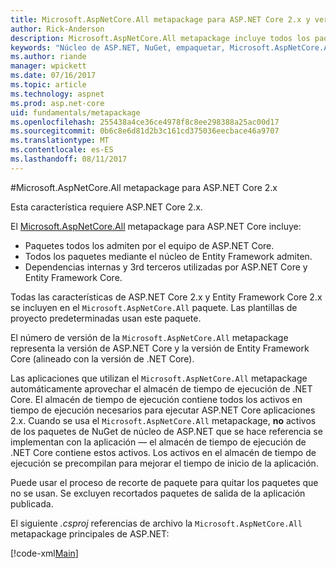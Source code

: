```yaml
---
title: Microsoft.AspNetCore.All metapackage para ASP.NET Core 2.x y versiones posteriores
author: Rick-Anderson
description: Microsoft.AspNetCore.All metapackage incluye todos los paquetes.
keywords: "Núcleo de ASP.NET, NuGet, empaquetar, Microsoft.AspNetCore.All, metapackage"
ms.author: riande
manager: wpickett
ms.date: 07/16/2017
ms.topic: article
ms.technology: aspnet
ms.prod: asp.net-core
uid: fundamentals/metapackage
ms.openlocfilehash: 255438a4ce36ce4978f8c8ee298388a25ac00d17
ms.sourcegitcommit: 0b6c8e6d81d2b3c161cd375036eecbace46a9707
ms.translationtype: MT
ms.contentlocale: es-ES
ms.lasthandoff: 08/11/2017
---
```

#<a name="microsoftaspnetcoreall-metapackage-for-aspnet-core-2x"></a>Microsoft.AspNetCore.All metapackage para ASP.NET Core 2.x

Esta característica requiere ASP.NET Core 2.x.

El [Microsoft.AspNetCore.All](https://www.nuget.org/packages/Microsoft.AspNetCore.All) metapackage para ASP.NET Core incluye:

* Paquetes todos los admiten por el equipo de ASP.NET Core.
* Todos los paquetes mediante el núcleo de Entity Framework admiten. 
* Dependencias internas y 3rd terceros utilizadas por ASP.NET Core y Entity Framework Core. 

Todas las características de ASP.NET Core 2.x y Entity Framework Core 2.x se incluyen en el `Microsoft.AspNetCore.All` paquete. Las plantillas de proyecto predeterminadas usan este paquete.

El número de versión de la `Microsoft.AspNetCore.All` metapackage representa la versión de ASP.NET Core y la versión de Entity Framework Core (alineado con la versión de .NET Core).

Las aplicaciones que utilizan el `Microsoft.AspNetCore.All` metapackage automáticamente aprovechar el almacén de tiempo de ejecución de .NET Core. El almacén de tiempo de ejecución contiene todos los activos en tiempo de ejecución necesarios para ejecutar ASP.NET Core aplicaciones 2.x. Cuando se usa el `Microsoft.AspNetCore.All` metapackage, **no** activos de los paquetes de NuGet de núcleo de ASP.NET que se hace referencia se implementan con la aplicación &mdash; el almacén de tiempo de ejecución de .NET Core contiene estos activos. <!-- todo add link to Runtime store -->Los activos en el almacén de tiempo de ejecución se precompilan para mejorar el tiempo de inicio de la aplicación.

Puede usar el proceso de recorte de paquete para quitar los paquetes que no se usan. Se excluyen recortados paquetes de salida de la aplicación publicada.

El siguiente *.csproj* referencias de archivo la `Microsoft.AspNetCore.All` metapackage principales de ASP.NET:

[!code-xml[Main](..\mvc\views\view-compilation\sample\MvcRazorCompileOnPublish2.csproj?highlight=9)]
